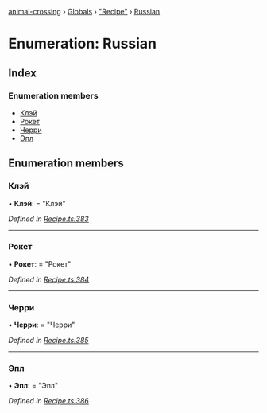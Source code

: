 [animal-crossing](../README.md) › [Globals](../globals.md) › ["Recipe"](../modules/_recipe_.md) › [Russian](_recipe_.russian.md)

# Enumeration: Russian

## Index

### Enumeration members

* [Клэй](_recipe_.russian.md#клэй)
* [Рокет](_recipe_.russian.md#рокет)
* [Черри](_recipe_.russian.md#черри)
* [Эпл](_recipe_.russian.md#эпл)

## Enumeration members

###  Клэй

• **Клэй**: = "Клэй"

*Defined in [Recipe.ts:383](https://github.com/Norviah/animal-crossing/blob/6476932/module/types/Recipe.ts#L383)*

___

###  Рокет

• **Рокет**: = "Рокет"

*Defined in [Recipe.ts:384](https://github.com/Norviah/animal-crossing/blob/6476932/module/types/Recipe.ts#L384)*

___

###  Черри

• **Черри**: = "Черри"

*Defined in [Recipe.ts:385](https://github.com/Norviah/animal-crossing/blob/6476932/module/types/Recipe.ts#L385)*

___

###  Эпл

• **Эпл**: = "Эпл"

*Defined in [Recipe.ts:386](https://github.com/Norviah/animal-crossing/blob/6476932/module/types/Recipe.ts#L386)*
